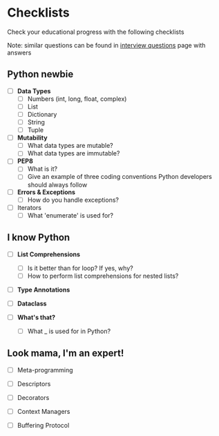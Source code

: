Checklists
==========

Check your educational progress with the following checklists

Note: similar questions can be found in [interview questions](https://github.com/devinpractice/learn-python/tree/master/interview_questions/README.md) page with answers

## Python newbie

- [ ] **Data Types**
  - [ ] Numbers (int, long, float, complex)
  - [ ] List
  - [ ] Dictionary
  - [ ] String
  - [ ] Tuple

- [ ] **Mutability**
  - [ ] What data types are mutable?
  - [ ] What data types are immutable?

- [ ] **PEP8**
  - [ ] What is it?
  - [ ] Give an example of three coding conventions Python developers should always follow

- [ ] **Errors & Exceptions**
  - [ ] How do you handle exceptions?

- [ ] Iterators
  - [ ] What 'enumerate' is used for?

## I know Python

- [ ] **List Comprehensions**
  - [ ] Is it better than for loop? If yes, why?
  - [ ] How to perform list comprehensions for nested lists?

- [ ] **Type Annotations**

- [ ] **Dataclass**

- [ ] **What's that?**
  - [ ] What _ is used for in Python?

## Look mama, I'm an expert!

- [ ] Meta-programming

- [ ] Descriptors

- [ ] Decorators

- [ ] Context Managers

- [ ] Buffering Protocol
